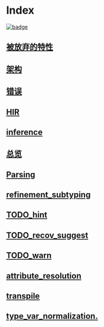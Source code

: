 # Index

[![badge](https://img.shields.io/endpoint.svg?url=https%3A%2F%2Fgezf7g7pd5.execute-api.ap-northeast-1.amazonaws.com%2Fdefault%2Fsource_up_to_date%3Fowner%3Derg-lang%26repos%3Derg%26ref%3Dmain%26path%3Ddoc/EN/compiler/index.md%26commit_hash%3Dcac2c51cd4405b0166fcd2be35c23be6412c4028)](https://gezf7g7pd5.execute-api.ap-northeast-1.amazonaws.com/default/source_up_to_date?owner=erg-lang&repos=erg&ref=main&path=doc/EN/compiler/index.md&commit_hash=cac2c51cd4405b0166fcd2be35c23be6412c4028)

## [被放弃的特性](./abandoned.md)

## [架构](./architecture.md)

## [错误](./errors.md)

## [HIR](./hir.md)

## [inference](./inference.md)

## [总览](./overview.md)

## [Parsing](./parsing.md)

## [refinement_subtyping](./refinement_subtyping.md)

## [TODO_hint](./TODO_hint.md)

## [TODO_recov_suggest](./TODO_recov_suggest.md)

## [TODO_warn](./TODO_warn.md)

## [attribute_resolution](./attribute_resolution.md)

## [transpile](./transpile.md)

## [type_var_normalization.](type_var_normalization.md)
